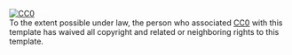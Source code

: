 [![CC0](https://licensebuttons.net/p/zero/1.0/80x15.png)](http://creativecommons.org/publicdomain/zero/1.0/)  
To the extent possible under law, the person who associated [CC0](http://creativecommons.org/publicdomain/zero/1.0/) with this template has waived all copyright and related or neighboring rights to this template. 
